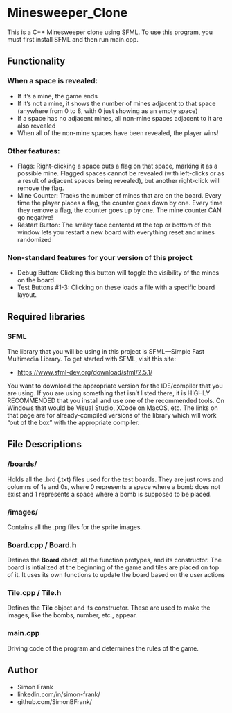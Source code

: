 # Minesweeper_Clone

This is a C++ Minesweeper clone using SFML.  To use this program, you must first install SFML and then run main.cpp.  

## Functionality

### When a space is revealed:
* If it’s a mine, the game ends 
* If it’s not a mine, it shows the number of mines adjacent to that space (anywhere from 0 to 8, with 0 just showing as an empty space)
* If a space has no adjacent mines, all non-mine spaces adjacent to it are also revealed
* When all of the non-mine spaces have been revealed, the player wins!
### Other features:
* Flags: Right-clicking a space puts a flag on that space, marking it as a possible mine. Flagged spaces cannot be revealed (with left-clicks or as a result of adjacent spaces being revealed), but another right-click will remove the flag.
* Mine Counter: Tracks the number of mines that are on the board. Every time the player places a flag, the counter goes down by one. Every time they remove a flag, the counter goes up by one. The mine counter CAN go negative!
* Restart Button: The smiley face centered at the top or bottom of the window lets you restart a new board with everything reset and mines randomized
### Non-standard features for your version of this project
* Debug Button: Clicking this button will toggle the visibility of the mines on the board.
* Test Buttons #1-3: Clicking on these loads a file with a specific board layout. 

## Required libraries

### SFML

The library that you will be using in this project is SFML—Simple Fast Multimedia Library.  To get started with SFML, visit this site:

* https://www.sfml-dev.org/download/sfml/2.5.1/

You want to download the appropriate version for the IDE/compiler that you are using. If you are using something that isn’t listed there, it is HIGHLY RECOMMENDED that you install and use one of the recommended tools. On Windows that would be Visual Studio, XCode on MacOS, etc. The links on that page are for already-compiled versions of the library which will work “out of the box” with the appropriate compiler.

## File Descriptions

### /boards/

Holds all the .brd (.txt) files used for the test boards.  They are just rows and columns of 1s and 0s, where 0 represents a space where a bomb does not exist and 1 represents a space where a bomb is supposed to be placed.

### /images/

Contains all the .png files for the sprite images.  

### Board.cpp / Board.h

Defines the **Board** obect, all the function protypes, and its constructor.  The board is intialized at the beginning of the game and tiles are placed on top of it.  It uses its own functions to update the board based on the user actions

### Tile.cpp / Tile.h

Defines the **Tile** object and its constructor.  These are used to make the images, like the bombs, number, etc., appear.

### main.cpp

Driving code of the program and determines the rules of the game.

## Author

* Simon Frank
* linkedin.com/in/simon-frank/
* github.com/SimonBFrank/